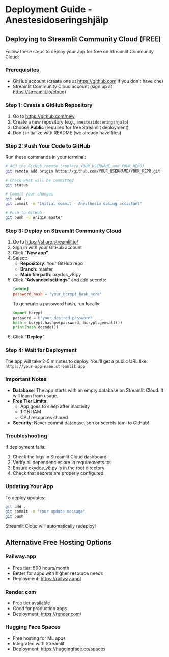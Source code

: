 # Deployment Guide - Anestesidoseringshjälp

## Deploying to Streamlit Community Cloud (FREE)

Follow these steps to deploy your app for free on Streamlit Community Cloud:

### Prerequisites
- GitHub account (create one at https://github.com if you don't have one)
- Streamlit Community Cloud account (sign up at https://streamlit.io/cloud)

### Step 1: Create a GitHub Repository

1. Go to https://github.com/new
2. Create a new repository (e.g., `anestesidoseringshjalp`)
3. Choose **Public** (required for free Streamlit deployment)
4. Don't initialize with README (we already have files)

### Step 2: Push Your Code to GitHub

Run these commands in your terminal:

```bash
# Add the GitHub remote (replace YOUR_USERNAME and YOUR_REPO)
git remote add origin https://github.com/YOUR_USERNAME/YOUR_REPO.git

# Check what will be committed
git status

# Commit your changes
git add .
git commit -m "Initial commit - Anesthesia dosing assistant"

# Push to GitHub
git push -u origin master
```

### Step 3: Deploy on Streamlit Community Cloud

1. Go to https://share.streamlit.io/
2. Sign in with your GitHub account
3. Click **"New app"**
4. Select:
   - **Repository**: Your GitHub repo
   - **Branch**: master
   - **Main file path**: oxydos_v8.py
5. Click **"Advanced settings"** and add secrets:
   ```toml
   [admin]
   password_hash = "your_bcrypt_hash_here"
   ```
   To generate a password hash, run locally:
   ```python
   import bcrypt
   password = b"your_desired_password"
   hash = bcrypt.hashpw(password, bcrypt.gensalt())
   print(hash.decode())
   ```
6. Click **"Deploy"**

### Step 4: Wait for Deployment

The app will take 2-5 minutes to deploy. You'll get a public URL like:
`https://your-app-name.streamlit.app`

### Important Notes

- **Database**: The app starts with an empty database on Streamlit Cloud. It will learn from usage.
- **Free Tier Limits**:
  - App goes to sleep after inactivity
  - 1 GB RAM
  - CPU resources shared
- **Security**: Never commit database.json or secrets.toml to GitHub!

### Troubleshooting

If deployment fails:
1. Check the logs in Streamlit Cloud dashboard
2. Verify all dependencies are in requirements.txt
3. Ensure oxydos_v8.py is in the root directory
4. Check that secrets are properly configured

### Updating Your App

To deploy updates:
```bash
git add .
git commit -m "Your update message"
git push
```

Streamlit Cloud will automatically redeploy!

## Alternative Free Hosting Options

### Railway.app
- Free tier: 500 hours/month
- Better for apps with higher resource needs
- Deployment: https://railway.app/

### Render.com
- Free tier available
- Good for production apps
- Deployment: https://render.com/

### Hugging Face Spaces
- Free hosting for ML apps
- Integrated with Streamlit
- Deployment: https://huggingface.co/spaces

